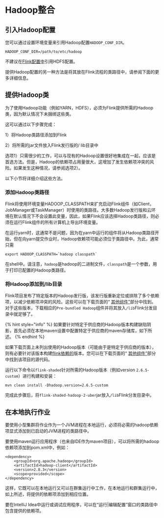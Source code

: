 # Hadoop整合

## 引入Hadoop配置

您可以通过设置环境变量来引用Hadoop配置`HADOOP_CONF_DIR`。

```text
HADOOP_CONF_DIR=/path/to/etc/hadoop
```

不建议在[Flink配置中](https://ci.apache.org/projects/flink/flink-docs-release-1.10/ops/config.html#hdfs)引用HDFS配置。

提供Hadoop配置的另一种方法是将其放在Flink流程的类路径中，请参阅下面的更多详细信息。

## 提供Hadoop类

为了使用Hadoop功能（例如YARN，HDFS），必须为Flink提供所需的Hadoop类，因为默认情况下未捆绑这些类。

这可以通过以下步骤完成：

1）将Hadoop类路径添加到Flink 

2）将所需的jar文件放入Flink发行版的/ lib目录中

选项1）只需很少的工作，可以与现有的Hadoop设置很好地集成在一起，应该是首选方法。但是，Hadoop的依赖项占用量很大，这增加了发生依赖项冲突的风险。如果发生这种情况，请参阅选项2）。

以下小节将详细介绍这些方法。

### 添加Hadoop类路径

Flink将使用环境变量HADOOP\_CLASSPATH来扩充启动Flink组件（如Client，JobManager或TaskManager）时使用的类路径。大多数Hadoop发行版和云环境在默认情况下不会设置此变量，因此，如果Flink应该选择Hadoop类路径，则必须在运行Flink组件的所有计算机上导出环境变量。

在运行yarn时，这通常不是问题，因为在yarn中运行的组件将从Hadoop类路径开始，但在向yarn提交作业时，Hadoop依赖项可能必须位于类路径中。为此，通常只需

```text
export HADOOP_CLASSPATH=`hadoop classpath`
```

在shell中。请注意，`hadoop`是hadoop的二进制文件，`classpath`是一个参数，用于打印已配置的Hadoop类路径。

### 将Hadoop添加到/lib目录

Flink项目发布了特定版本的Hadoop发行版，该发行版重新定位或排除了多个依赖项，以减少依赖项冲突的风险。这些可以在下载页面的“ [其他组件”](https://flink.apache.org/downloads.html#additional-components)部分中找到。对于这些版本，下载相应的`Pre-bundled Hadoop`组件并将其放入`/lib`Flink分发目录中就足够了。

{% hint style="info" %}
如果要针对特定于供应商的Hadoop版本构建缺陷阴影，首先必须在本地maven设置中配置特定于供应商的maven存储库，如下所述。
{% endhint %}

如果下载页面上未列出使用的Hadoop版本（可能由于是特定于供应商的版本），则有必要针对该版本构建[flink依赖的](https://github.com/apache/flink-shaded)版本。您可以在下载页面的“ [其他组件”](https://flink.apache.org/downloads.html#additional-components)部分中找到该项目的源代码。

运行以下命令以`flink-shaded`针对所需的Hadoop版本（例如version `2.6.5-custom`）进行构建和安装：

```text
mvn clean install -Dhadoop.version=2.6.5-custom
```

完成此步骤后，将`flink-shaded-hadoop-2-uber`jar放入`/lib`Flink分发目录中。

## 在本地执行作业

要使用小型集群将作业作为一个JVM进程在本地运行，必须将必需的hadoop依赖项显式添加到已启动的JVM进程的类路径中。

要使用maven运行应用程序（也来自IDE作为maven项目），可以将所需的hadoop依赖项添加到pom.xml中，例如：

```text
<dependency>
    <groupId>org.apache.hadoop</groupId>
    <artifactId>hadoop-client</artifactId>
    <version>2.8.3</version>
    <scope>provided</scope>
</dependency>
```

这样，它既可以在本地运行又可以在群集运行中工作，在本地运行和群集运行中，如上所述，将提供的依赖项添加到相应位置。

要在IntelliJ Idea中运行或调试应用程序，可以在“运行\|编辑配置”窗口的类路径中包含提供的依赖项。

